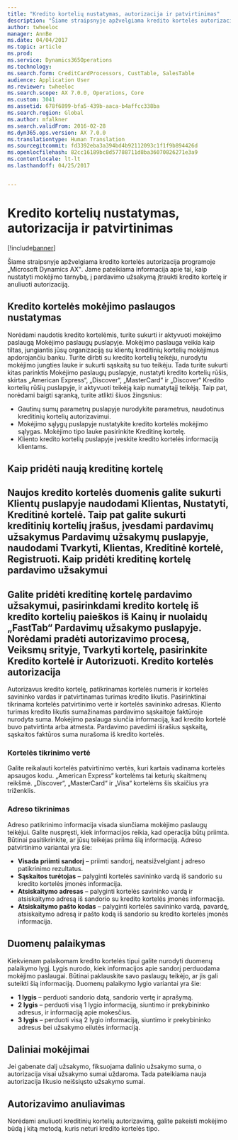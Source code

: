 ```yaml
---
title: "Kredito kortelių nustatymas, autorizacija ir patvirtinimas"
description: "Šiame straipsnyje apžvelgiama kredito kortelės autorizacija programoje „Microsoft Dynamics AX‟. Jame pateikiama informacija apie tai, kaip nustatyti mokėjimo tarnybą, į pardavimo užsakymą įtraukti kredito kortelę ir anuliuoti autorizaciją."
author: twheeloc
manager: AnnBe
ms.date: 04/04/2017
ms.topic: article
ms.prod: 
ms.service: Dynamics365Operations
ms.technology: 
ms.search.form: CreditCardProcessors, CustTable, SalesTable
audience: Application User
ms.reviewer: twheeloc
ms.search.scope: AX 7.0.0, Operations, Core
ms.custom: 3041
ms.assetid: 678f6899-bfa5-439b-aaca-b4affcc338ba
ms.search.region: Global
ms.author: mfalkner
ms.search.validFrom: 2016-02-28
ms.dyn365.ops.version: AX 7.0.0
ms.translationtype: Human Translation
ms.sourcegitcommit: fd3392eba3a394bd4b92112093c1f1f9b894426d
ms.openlocfilehash: 82cc16189bc8d57788711d8ba36070826271e3a9
ms.contentlocale: lt-lt
ms.lasthandoff: 04/25/2017


---
```


# <a name="credit-card-setup-authorization-and-capture"></a>Kredito kortelių nustatymas, autorizacija ir patvirtinimas

[!include[banner](../includes/banner.md)]


Šiame straipsnyje apžvelgiama kredito kortelės autorizacija programoje „Microsoft Dynamics AX‟. Jame pateikiama informacija apie tai, kaip nustatyti mokėjimo tarnybą, į pardavimo užsakymą įtraukti kredito kortelę ir anuliuoti autorizaciją.

<a name="setting-up-the-credit-card-payment-service"></a>Kredito kortelės mokėjimo paslaugos nustatymas
------------------------------------------

Norėdami naudotis kredito kortelėmis, turite sukurti ir aktyvuoti mokėjimo paslaugą Mokėjimo paslaugų puslapyje. Mokėjimo paslauga veikia kaip tiltas, jungiantis jūsų organizaciją su klientų kreditinių kortelių mokėjimus apdorojančiu banku. Turite dirbti su kredito kortelių teikėju, nurodytu mokėjimo jungties lauke ir sukurti sąskaitą su tuo teikėju. Tada turite sukurti kitas parinktis Mokėjimo paslaugų puslapyje, nustatyti kredito kortelių rūšis, skirtas „American Express“, „Discover“, „MasterCard“ ir „Discover“ Kredito kortelių rūšių puslapyje, ir aktyvuoti teikėją kaip numatytąjį teikėją. Taip pat, norėdami baigti sąranką, turite atlikti šiuos žingsnius:
-   Gautinų sumų parametrų puslapyje nurodykite parametrus, naudotinus kreditinių kortelių autorizavimui.
-   Mokėjimo sąlygų puslapyje nustatykite kredito kortelės mokėjimo sąlygas. Mokėjimo tipo lauke pasirinkite Kreditinę kortelę.
-   Kliento kredito kortelių puslapyje įveskite kredito kortelės informaciją klientams.

## <a name="adding-a-new-credit-card"></a>Kaip pridėti naują kreditinę kortelę
Naujos kredito kortelės duomenis galite sukurti Klientų puslapyje naudodami Klientas, Nustatyti, Kreditinė kortelė. Taip pat galite sukurti kreditinių kortelių įrašus, įvesdami pardavimų užsakymus Pardavimų užsakymų puslapyje, naudodami Tvarkyti, Klientas, Kreditinė kortelė, Registruoti.
Kaip pridėti kreditinę kortelę pardavimo užsakymui
-------------------------------------

Galite pridėti kreditinę kortelę pardavimo užsakymui, pasirinkdami kredito kortelę iš kredito kortelių paieškos iš Kainų ir nuolaidų „FastTab“ Pardavimų užsakymo puslapyje. Norėdami pradėti autorizavimo procesą, Veiksmų srityje, Tvarkyti kortelę, pasirinkite Kredito kortelė ir Autorizuoti.
Kredito kortelės autorizacija
-------------------------

Autorizavus kredito kortelę, patikrinamas kortelės numeris ir kortelės savininko vardas ir patvirtinamas turimas kredito likutis. Pasirinktinai tikrinama kortelės patvirtinimo vertė ir kortelės savininko adresas. Kliento turimas kredito likutis sumažinamas pardavimo sąskaitoje faktūroje nurodyta suma. Mokėjimo paslauga siunčia informaciją, kad kredito kortelė buvo patvirtinta arba atmesta. Pardavimo pavedimi išrašius sąskaitą, sąskaitos faktūros suma nurašoma iš kredito kortelės.

### <a name="card-verification-value"></a>Kortelės tikrinimo vertė

Galite reikalauti kortelės patvirtinimo vertės, kuri kartais vadinama kortelės apsaugos kodu. „American Express“ kortelėms tai keturių skaitmenų reikšmė. „Discover“, „MasterCard“ ir „Visa“ kortelėms šis skaičius yra triženklis.

### <a name="address-verification"></a>Adreso tikrinimas

Adreso patikrinimo informacija visada siunčiama mokėjimo paslaugų teikėjui. Galite nuspręsti, kiek informacijos reikia, kad operacija būtų priimta. Būtinai pasitikrinkite, ar jūsų teikėjas priima šią informaciją. Adreso patvirtinimo variantai yra šie:
-   **Visada priimti sandorį** – priimti sandorį, neatsižvelgiant į adreso patikrinimo rezultatus.
-   **Sąskaitos turėtojas** – palyginti kortelės savininko vardą iš sandorio su kredito kortelės įmonės informacija.
-   **Atsiskaitymo adresas** – palyginti kortelės savininko vardą ir atsiskaitymo adresą iš sandorio su kredito kortelės įmonės informacija.
-   **Atsiskaitymo pašto kodas** – palyginti kortelės savininko vardą, pavardę, atsiskaitymo adresą ir pašto kodą iš sandorio su kredito kortelės įmonės informacija.

## <a name="data-support"></a>Duomenų palaikymas
Kiekvienam palaikomam kredito kortelės tipui galite nurodyti duomenų palaikymo lygį. Lygis nurodo, kiek informacijos apie sandorį perduodama mokėjimo paslaugai. Būtinai paklauskite savo paslaugų teikėjo, ar jis gali suteikti šią informaciją. Duomenų palaikymo lygio variantai yra šie:
-   **1 lygis** – perduoti sandorio datą, sandorio vertę ir aprašymą.
-   **2 lygis** – perduoti visą 1 lygio informaciją, siuntimo ir prekybininko adresus, ir informaciją apie mokesčius.
-   **3 lygis** – perduoti visą 2 lygio informaciją, siuntimo ir prekybininko adresus bei užsakymo eilutės informaciją.

## <a name="partial-payments"></a>Daliniai mokėjimai
Jei gabenate dalį užsakymo, fiksuojama dalinio užsakymo suma, o autorizacija visai užsakymo sumai uždaroma. Tada pateikiama nauja autorizacija likusio neišsiųsto užsakymo sumai.

## <a name="voiding-an-authorization"></a>Autorizavimo anuliavimas 
Norėdami anuliuoti kreditinių kortelių autorizavimą, galite pakeisti mokėjimo būdą į kitą metodą, kuris neturi kredito kortelės tipo.






